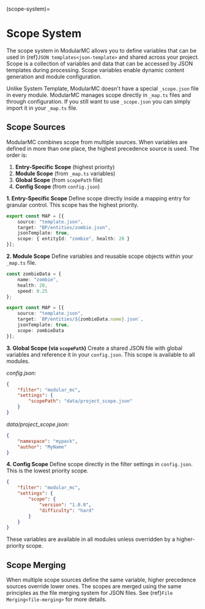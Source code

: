 (scope-system)=
# Scope System

The scope system in ModularMC allows you to define variables that can be used in {ref}`JSON templates<json-template>` and shared across your project. Scope is a collection of variables and data that can be accessed by JSON templates during processing. Scope variables enable dynamic content generation and module configuration.

Unlike System Template, ModularMC doesn't have a special `_scope.json` file in every module. ModularMC manages scope directly in `_map.ts` files and through configuration. If you still want to use `_scope.json` you can simply import it in your `_map.ts` file.

## Scope Sources

ModularMC combines scope from multiple sources. When variables are defined in more than one place, the highest precedence source is used. The order is:

1. **Entry-Specific Scope** (highest priority)
2. **Module Scope** (from `_map.ts` variables)
3. **Global Scope** (from `scopePath` file) 
4. **Config Scope** (from `config.json`)

**1. Entry-Specific Scope**
Define scope directly inside a mapping entry for granular control. This scope has the highest priority.

```typescript
export const MAP = [{
    source: "template.json",
    target: "BP/entities/zombie.json",
    jsonTemplate: true,
    scope: { entityId: "zombie", health: 20 }
}];
```

**2. Module Scope**
Define variables and reusable scope objects within your `_map.ts` file.

```typescript
const zombieData = {
    name: "zombie",
    health: 20,
    speed: 0.25
};

export const MAP = [{
    source: "template.json",
    target: `BP/entities/${zombieData.name}.json`,
    jsonTemplate: true,
    scope: zombieData
}];
```

**3. Global Scope (via `scopePath`)**
Create a shared JSON file with global variables and reference it in your `config.json`. This scope is available to all modules.

*config.json:*
```json
{
    "filter": "modular_mc",
    "settings": {
        "scopePath": "data/project_scope.json"
    }
}
```

*data/project_scope.json:*
```json
{
    "namespace": "mypack",
    "author": "MyName"
}
```

**4. Config Scope**
Define scope directly in the filter settings in `config.json`. This is the lowest priority scope.

```json
{
    "filter": "modular_mc",
    "settings": {
        "scope": {
            "version": "1.0.0",
            "difficulty": "hard"
        }
    }
}
```

These variables are available in all modules unless overridden by a higher-priority scope.

## Scope Merging

When multiple scope sources define the same variable, higher precedence sources override lower ones. The scopes are merged using the same principles as the file merging system for
JSON files. See {ref}`File Merging<file-merging>` for more details.

